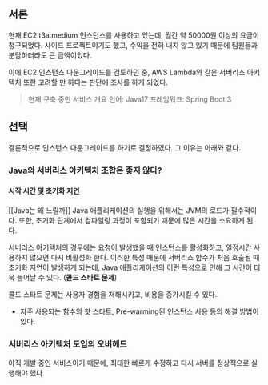 ## 서론

현재 EC2 t3a.medium 인스턴스를 사용하고 있는데, 월간 약 50000원 이상의 요금이 청구되었다.
사이드 프로젝트이기도 했고, 수익을 전혀 내지 않고 있기 때문에 팀원들과 분담하더라도 큰 금액이었다.

이에 EC2 인스턴스 다운그레이드를 검토하던 중, AWS Lambda와 같은 서버리스 아키텍처 또한 고려할 만 하다는 판단에 조사를 하게 되었다.

> 현재 구축 중인 서비스 개요
> 언어: Java17
> 프레임워크: Spring Boot 3


## 선택

결론적으로 인스턴스 다운그레이드를 하기로 결정하였다.
그 이유는 아래와 같다.
### Java와 서버리스 아키텍처 조합은 좋지 않다?

#### 시작 시간 및 초기화 지연

[[Java는 왜 느릴까]]
Java 애플리케이션의 실행을 위해서는 JVM의 로드가 필수적이다.
또한, 초기화 단계에서 컴파일링 과정이 포함되기 때문에 많은 시간을 소요하게 된다. 

서버리스 아키텍처의 경우에는 요청이 발생했을 때 인스턴스를 활성화하고, 일정시간 사용하지 않으면 다시 비활성화 한다.
이러한 특성 때문에 서버리스 함수가 처음 호출될 때 초기화 지연이 발생하게 되는데, Java 애플리케이션의 이런 특성으로 인해 그 시간이 더욱 늘어날 수 있다. (**콜드 스타트 문제**)

콜드 스타트 문제는 사용자 경험을 저해시키고, 비용을 증가시킬 수 있다.
- 자주 사용되는 함수의 핫 스타트, Pre-warming된 인스턴스 사용 등의 해결 방법이 있다.

### 서버리스 아키텍처 도입의 오버헤드

아직 개발 중인 서비스이기 때문에, 최대한 빠르게 수정하고 다시 서버를 정상적으로 실행해야 했다.


